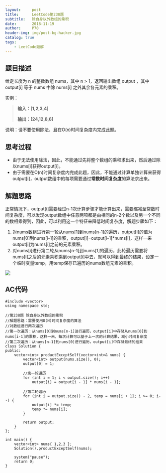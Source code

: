 ```yaml
---
layout:     post                    
title:      LeetCode第238题               
subtitle:   除自身以外数组的乘积
date:       2018-11-19              
author:     P70                      
header-img: img/post-bg-hacker.jpg    
catalog: true                       
tags:                               
    - LeetCode题解
---
```


## 题目描述

给定长度为 n 的整数数组 nums，其中 n > 1，返回输出数组 output ，其中 output[i] 等于 nums 中除 nums[i] 之外其余各元素的乘积。

实例：
>**输入：[1,2,3,4]**
>
>**输出：[24,12,8,6]**

说明：请不要使用除法，且在O(n)时间复杂度内完成此题。

## 思考过程
- 由于无法使用除法，因此，不能通过先将整个数组的乘积求出来，然后通过除以nums[i]获得output[i]。
- 由于需要在O(n)时间复杂度内完成此题，因此，不能通过计算单独计算来获得output[i]，output数组中的每项需要通过**常数时间复杂度**的算法求出来。

## 解题思路
正常情况下，output[i]需要经过n-1次计算步骤才能计算出来，需要缩减至常数时间复杂度，可以发现output数组中任意两项都是由相同的n-2个数以及另一个不同的数相乘得到，因此，可以利用这一个特征来降低时间复杂度，解题步骤如下：

1. 对nums数组进行第一轮从nums[1]到nums[n-1]的遍历，output[i]的值为nums[0]到nums[i-1]的乘积，output[i]=output[i-1]*nums[i]，这样一来output[i]为nums[i]之前的元素乘积。
2. 对nums[i]进行第二轮从nums[n-1]到nums[1]的遍历，此轮遍历需要将nums[i]之后的元素乘积乘到output[i]中去，就可以得到最终的结果，设定一个临时变量temp，用temp保存已遍历的nums数组元素的乘积。

![](https://github.com/SadMathLovergo/SadMathLovergo.github.io/blob/master/img/2018-11-19/2018-11-19-1.png)

## AC代码
    #include <vector>
    using namespace std;
    
    //第238题 除自身以外数组的乘积
    //解题思路：需要使用O(N)时间复杂度的算法
    //对数组进行两次遍历
    //第一次遍历：从nums[0]到nums[n-1]进行遍历，output[i]中存储从nums[0]到nums[i-1]的乘积，这样一来，每次计算可以基于上一次的计算结果，减小时间复杂度
    //第二次遍历：从nums[n-1]到nums[0]进行遍历，output[i]中存储最终的结果
    class Solution {
    public:
    	vector<int> productExceptSelf(vector<int>& nums) {
    		vector<int> output(nums.size(), 0);
    		output[0] = 1;
    
    		//第一轮遍历
    		for (int i = 1; i < output.size(); i++)
    			output[i] = output[i - 1] * nums[i - 1];
    
    		//第二轮遍历
    		for (int i = output.size() - 2, temp = nums[i + 1]; i >= 0; i--) {
    			output[i] *= temp;
    			temp *= nums[i];
    		}
    
    		return output;
    	}
    };
    
    int main() {
    	vector<int> nums{ 1,2,3 };
    	Solution().productExceptSelf(nums);
    
    	system("pause");
    	return 0;
    }

